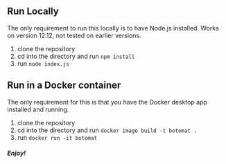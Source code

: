 ## Run Locally

The only requirement to run this locally is to have Node.js installed.  Works on version 12.12, not tested on earlier versions.

1. clone the repository
2. cd into the directory and run `npm install`
3. run `node index.js`

## Run in a Docker container

The only requirement for this is that you have the Docker desktop app installed and running.

1. clone the repository
2. cd into the directory and run `docker image build -t botomat .`
3. run `docker run -it botomat`

##### Enjoy!
